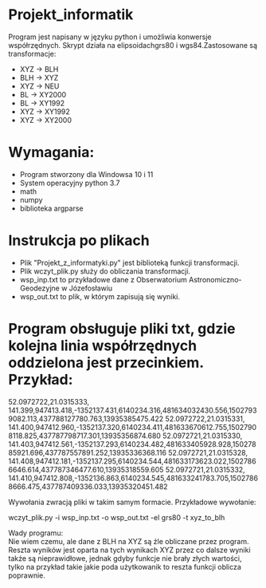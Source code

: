 # Projekt_informatik
Program jest napisany w języku python i umożliwia konwersje współrzędnych. Skrypt działa na elipsoidachgrs80 i wgs84.Zastosowane są transformacje:

- XYZ -> BLH                                                                                                                                        
- BLH -> XYZ                                                                                                                                          
- XYZ -> NEU                                                                                                                                          
- BL -> XY2000                                                                                                                                            
- BL -> XY1992                                                                                                                                                
- XYZ -> XY1992                                                                                                                                               
- XYZ -> XY2000                                                                                                                                                       

# Wymagania:                                                                                                                                                   
- Program stworzony dla Windowsa 10 i 11                                                                                                                          
- System operacyjny python 3.7                                                                                                                                   
- math                                                                                                                                                          
- numpy                                                                                                                                                          
- biblioteka argparse                                                                                                                                            

# Instrukcja po plikach

- Plik "Projekt_z_informatyki.py" jest biblioteką funkcji transformacji.
- Plik wczyt_plik.py służy do obliczania transformacji.
- wsp_inp.txt to przykładowe dane z Obserwatorium Astronomiczno-Geodezyjne w Józefosławiu
- wsp_out.txt to plik, w którym zapisują się wyniki.




# Program obsługuje pliki txt, gdzie kolejna linia współrzędnych oddzielona jest przecinkiem. Przykład:

52.0972722,21.0315333,   141.399,947413.418,-1352137.431,6140234.316,481634032430.556,15027939082.113,437788127780.763,13935385475.422
52.0972722,21.0315331,   141.400,947412.960,-1352137.320,6140234.411,481633670612.755,15027908118.825,437787798717.301,13935356874.680
52.0972721,21.0315330,   141.403,947412.561,-1352137.293,6140234.482,481633405928.928,15027885921.696,437787557891.252,13935336368.116
52.0972721,21.0315328,   141.408,947412.181,-1352137.295,6140234.544,481633173623.022,15027866646.614,437787346477.610,13935318559.605
52.0972721,21.0315332,   141.410,947412.808,-1352136.863,6140234.545,481633241783.705,15027868666.475,437787409336.033,13935320451.482

Wywołania zwracją pliki w takim samym formacie. Przykładowe wywołanie:

 wczyt_plik.py -i wsp_inp.txt -o wsp_out.txt -el grs80 -t xyz_to_blh


Wady programu:                                                            
Nie wiem czemu, ale dane z BLH na XYZ są źle obliczane przez program. Reszta wyników jest oparta na tych wynikach XYZ przez co dalsze wyniki także są nieprawidłowe, jednak gdyby funkcje nie brały złych wartości, tylko na przykład takie jakie poda użytkowanik to reszta funkcji oblicza poprawnie.


